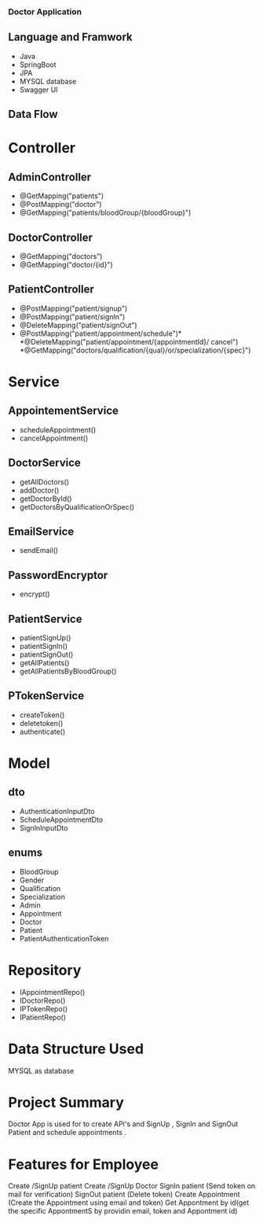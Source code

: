 ### Doctor Application 
## Language and Framwork
 * Java
 * SpringBoot
 * JPA
 *  MYSQL database
 *  Swagger UI
## Data Flow
# Controller
## AdminController
* @GetMapping("patients")
* @PostMapping("doctor")
* @GetMapping("patients/bloodGroup/{bloodGroup}")
## DoctorController
* @GetMapping("doctors")
* @GetMapping("doctor/{id}")
## PatientController
*  @PostMapping("patient/signup")
* @PostMapping("patient/signIn")
* @DeleteMapping("patient/signOut")
* @PostMapping("patient/appointment/schedule")* *@DeleteMapping("patient/appointment/{appointmentId}/
  cancel")
*@GetMapping("doctors/qualification/{qual}/or/specialization/{spec}")
# Service
 ## AppointementService
 * scheduleAppointment()
 * cancelAppointment()
 ## DoctorService
 * getAllDoctors()
 * addDoctor()
 * getDoctorById()
 * getDoctorsByQualificationOrSpec()
 ## EmailService
 * sendEmail()
 ## PasswordEncryptor
 * encrypt()
 ## PatientService
 * patientSignUp()
 * patientSignIn()
 * patientSignOut()
 * getAllPatients()
 * getAllPatientsByBloodGroup()
 ## PTokenService
 * createToken()
 * deletetoken()
 * authenticate()
# Model
## dto
* AuthenticationInputDto
* ScheduleAppointmentDto
* SignInInputDto
## enums
* BloodGroup
* Gender
* Qualification
* Specialization
* Admin
* Appointment
* Doctor
* Patient
* PatientAuthenticationToken
# Repository
 * IAppointmentRepo()
 * IDoctorRepo()
 * IPTokenRepo()
 * IPatientRepo()
 
# Data Structure Used
 MYSQL as database
# Project Summary
Doctor App is used for to create APi's and SignUp , SignIn and SignOut Patient and schedule  appointments .

# Features for Employee
Create /SignUp patient
Create /SignUp Doctor
SignIn patient (Send token on mail for verification)
SignOut patient (Delete token)
Create Appointment (Create the Appointment using email and token)
Get Appontment by id(get the specific AppontmentS by providin email, token and Appontment id)
